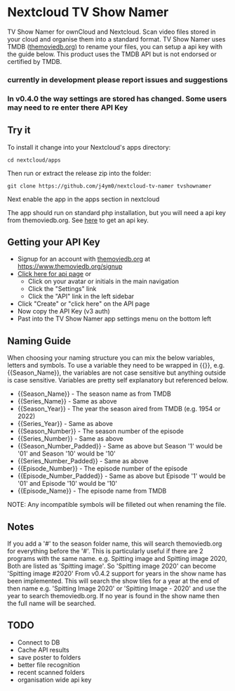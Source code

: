 # Nextcloud TV Show Namer

TV Show Namer for ownCloud and Nextcloud. Scan video files stored in your cloud and organise them into a standard format. TV Show Namer uses TMDB ([themoviedb.org](https://www.themoviedb.org/)) to rename your files, you can setup a api key with the guide below. This product uses the TMDB API but is not endorsed or certified by TMDB.

### currently in development please report issues and suggestions

### In v0.4.0 the way settings are stored has changed. Some users may need to re enter there API Key

## Try it

To install it change into your Nextcloud's apps directory:

    cd nextcloud/apps

Then run or extract the release zip into the folder:

    git clone https://github.com/j4ym0/nextcloud-tv-namer tvshownamer

Next enable the app in the apps section in nextcloud

The app should run on standard php installation, but you will need a api key from themoviedb.org. See [here](#getting-your-api-key) to get an api key.

## Getting your API Key

 - Signup for an account with [themoviedb.org](https://www.themoviedb.org/signup) at https://www.themoviedb.org/signup
 - [Click here for api page](https://www.themoviedb.org/settings/api) or
     - Click on your avatar or initials in the main navigation
     - Click the "Settings" link
     - Click the "API" link in the left sidebar
 - Click "Create" or "click here" on the API page
 - Now copy the API Key (v3 auth)
 - Past into the TV Show Namer app settings menu on the bottom left


## Naming Guide

When choosing your naming structure you can mix the below variables, letters and symbols. To use a variable they need to be wrapped in {{}}, e.g. {{Season_Name}}, the variables are not case sensitive but anything outside is case sensitive. Variables are pretty self explanatory but referenced below.

  - {{Season_Name}} - The season name as from TMDB
  - {{Series_Name}} - Same as above
  - {{Season_Year}} - The year the season aired from TMDB (e.g. 1954 or 2022)
  - {{Series_Year}} - Same as above
  - {{Season_Number}} - The season number of the episode
  - {{Series_Number}} - Same as above
  - {{Season_Number_Padded}} - Same as above but Season '1' would be '01' and Season '10' would be '10'
  - {{Series_Number_Padded}} - Same as above
  - {{Episode_Number}} - The episode number of the episode
  - {{Episode_Number_Padded}} - Same as above but Episode '1' would be '01' and Episode '10' would be '10'
  - {{Episode_Name}} - The episode name from TMDB

NOTE: Any incompatible symbols will be filleted out when renaming the file.

## Notes

If you add a '#' to the season folder name, this will search themoviedb.org for everything before the '#'. This is particularly useful if there are 2 programs with the same name. e.g. Spitting image and Spitting image 2020, Both are listed as 'Spitting image'. So 'Spitting image 2020' can become 'Spitting image #2020'
From v0.4.2 support for years in the show name has been implemented. This will search the show tiles for a year at the end of then name e.g. 'Spitting Image 2020' or 'Spitting Image - 2020' and use the year to search themoviedb.org. If no year is found in the show name then the full name will be searched.

## TODO

 - Connect to DB
 - Cache API results
 - save poster to folders
 - better file recognition
 - recent scanned folders
 - organisation wide api key

